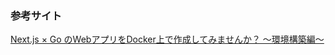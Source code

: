 ### 参考サイト
[Next.js × Go のWebアプリをDocker上で作成してみませんか？ 〜環境構築編〜](https://qiita.com/takakou/items/a01af0515f49e90bd05c)
